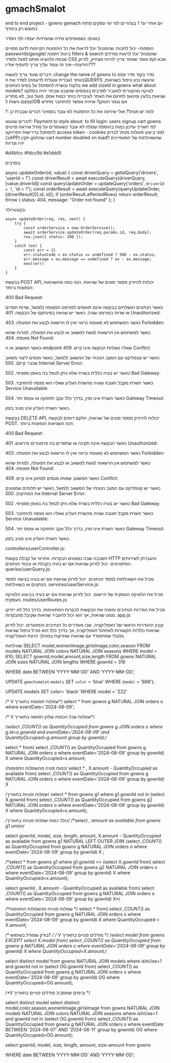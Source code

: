 # gmachSmalot
end to end project - gowns gemach
יום אחרי עד 1 בצהריים
לפי ימי עסקים
פתוח במוצש רק בחורף


באגים:
כשמוסיפים מידה שהמידות יעמדו לפי הסדר

הוספות- יכול לחכות:
שהמנהל יוכל לראות את כל ההזמנות הקיימות לדגם מסויים
passwords(google)
ביטול הזמנה
filters & search
שהמנהל יוכל לראות מודלים שבפח ולהוציא אותם
לפצל ולסדר CSS
אבא זקס אומר שאתר צריך להיות מצחיק, לזרוק הודעות--איך זה עומד עליך
צריך להוסיף אודיו???

דברים שעוד צריך לעשות:
change the name of gowns to size
סדר בקוד סדר באתר (עברית אנגלית לדוגמה)
לסדר את הQUERYS
שיעשה נכון טיפול בשגיאות, בלקוח ובשרת
להסתכל על בסיס הנתונים
we add sizeId in gowns what about models?
לוגיקה מהקווריס להעביר לסרביס
בטפסים שהצבע שבחר יהיה בסלקט
שגיאות בלוגין וסינאפ
לתרגם את האתר לעיברית
בוחר כמות אפס, פועל טוב, לא מתריע
לצמצם גישות לDB
אם נגמר הטוקן? שיהיה אפשר להתחבר מחדש


?:
למה יש מנהל? אולי שיראה את כל ההזמנות
לא עובד בסמינר דברים שבבית כן



דברים שנעשו!:
Payment
to style
about: to fill
login: users
signup
cart
gowns			לפי תאריך
עדכון כמות בהוספת שמלה לא עובד
כשעומדים על מודל שיראה פרטים
להסתכל בדרישות הפרויקט
access token - cookies לפני ביצוע פעולות מנהל לבדוק (בAPP) שהתוקן תקין
cart number doubled on load!!
שהשאילתות של המאפיינים יהיו גנריות



#d4bfcc
#fdcc9d
#e1ddd5




בסרביס:


   async updateOrder(id, value) {
        const driverQuery = getIdQuery('drivers', 'userId = ?')
        const driverResult = await executeQuery(driverQuery, [value.driverId])
        const queryUpdateOrder = updateQuery('orders', `driverId = ?`, 'id = ?');
        const orderResult = await executeQuery(queryUpdateOrder, [driverResult[0].id, id]);
        if (orderResult.affectedRows)
            return orderResult;
        throw { status: 404, message: "Order not found" };
    }

בקונטרולר:

    async updateOrder(req, res, next) {
        try {
            const orderService = new OrderService();
            await orderService.updateOrder(req.params.id, req.body);
            res.json({ status: 200 });
        }
        catch (ex) {
            const err = {}
            err.statusCode = ex.status == undefined ? 500 : ex.status;
            err.message = ex.message == undefined ? ex : ex.message;
            next(err)
        }
    }



בבקשת POST API, יכולות להיזרק מספר סוגים של שגיאות. הנה כמה מהשגיאות הנפוצות ביותר:

400 Bad Request:

כאשר הנתונים הנשלחים בבקשה אינם תואמים לפורמט המצופה (למשל, שדות חסרים או שדות בפורמט שגוי).
כאשר יש שגיאה בסינתקס של הבקשה.
401 Unauthorized:

כאשר המשתמש לא מאומת כראוי ואין לו הרשאה לבצע את הפעולה.
403 Forbidden:

כאשר למשתמש אין הרשאות לגשת למשאב או לבצע את הפעולה, למרות שהוא מאומת.
404 Not Found:

כאשר המשאב או ה-endpoint שאליו נשלחת הבקשה אינו קיים.
409 Conflict:

כאשר יש קונפליקט עם המצב הנוכחי של המשאב (למשל, כאשר מנסים ליצור משאב שכבר קיים).
500 Internal Server Error:

כאשר יש בעיה כללית בשרת שלא ניתן לטפל בה באופן ספציפי.
502 Bad Gateway:

כאשר השרת מקבל תגובה שגויה מהשרת העליון שאליו הוא מנסה להתחבר.
503 Service Unavailable:

כאשר השרת אינו זמין, בדרך כלל עקב תחזוקה או עומס יתר.
504 Gateway Timeout:

כאשר השרת העליון אינו מגיב בזמן.















בבקשת DELETE API, יכולות להיזרק מספר סוגים של שגיאות, חלקם דומים לבקשת POST. הנה השגיאות הנפוצות ביותר:

400 Bad Request:

כאשר הבקשה אינה תקינה או שחסרים בה פרמטרים נדרשים.
401 Unauthorized:

כאשר המשתמש לא מאומת כראוי ואין לו הרשאה לבצע את הפעולה.
403 Forbidden:

כאשר למשתמש אין הרשאות לגשת למשאב או לבצע את הפעולה, למרות שהוא מאומת.
404 Not Found:

כאשר המשאב שאותו מנסים למחוק אינו קיים.
409 Conflict:

כאשר יש קונפליקט עם המצב הנוכחי של המשאב (למשל, כאשר יש תלותים שמונעים את המחיקה).
500 Internal Server Error:

כאשר יש בעיה כללית בשרת שלא ניתן לטפל בה באופן ספציפי.
502 Bad Gateway:

כאשר השרת מקבל תגובה שגויה מהשרת העליון שאליו הוא מנסה להתחבר.
503 Service Unavailable:

כאשר השרת אינו זמין, בדרך כלל עקב תחזוקה או עומס יתר.
504 Gateway Timeout:

כאשר השרת העליון אינו מגיב בזמן.











controllers/userController.js:

השכבה שבה נמצאים הבקרות. אחראי על קבלת בקשות HTTP והעברתן לשירותים המתאימים. יכול לזרוק שגיאות אם יש בעיה בקבלת או עיבוד הנתונים.
queries/userQuery.js:

מכיל את השאילתות למסד הנתונים. יכול לזרוק שגיאות אם יש בעיה בגישה למסד הנתונים או בשאילתות.
services/userService.js:

מכיל את הלוגיקה העסקית של היישום. יכול לזרוק שגיאות אם יש בעיה בביצוע הלוגיקה העסקית.
routes/userRoutes.js:

מכיל את הגדרות הנתיבים ומפנה את הבקשות לבקרות המתאימות. בדרך כלל לא ייזרקו ממנו שגיאות, אך הוא יכול להעביר שגיאות שקיבל מהבקרות.
app.js:

קובץ ההגדרות הראשי של האפליקציה, שבו מוגדרים כל הנתיבים והמאגדים. יכול לזרוק שגיאות כלליות הקשורות לאתחול האפליקציה, אך בדרך כלל הוא מכיל טיפול שגיאות גלובלי שמתמודד עם שגיאות שנזרקות במהלך הרצת האפליקציה.










שאילתות
SELECT model,womenImage,girlsImage,color,season FROM models NATURAL JOIN colors NATURAL JOIN seasons WHERE model = 610;
SELECT gownId,model,amount,size,length FROM gowns NATURAL JOIN sizes NATURAL JOIN lengths WHERE gownId = 316

WHERE date BETWEEN ‘YYYY-MM-DD’ AND ‘YYYY-MM-DD’;

UPDATE `gmachsmalot`.`models` SET `color` = 'blue' WHERE (`model` = '888');

UPDATE models SET color= 'black' WHERE model = '222'

/* V שמלות תפוסות בתאריך*/
select *
from gowns g NATURAL JOIN orders o
where eventDate='2024-08-09';

/* V שמלות שכל הכמות שלהן תפוסה בתאריך*/

/*select *,COUNT(*) as QuantityOccupied
from gowns g JOIN orders o
where g.id=o.gownId and eventDate='2024-08-09' and QuantityOccupied=g.amount
group by gownId;*/

select *
from(
select *,COUNT(*) as QuantityOccupied
from gowns g NATURAL JOIN orders o
where eventDate='2024-08-09'
group by gownId) X
where QuantityOccupied=x.amount;

/*כמות פנויה מהשמלות התפוסות*/
select * , X.amount - QuantityOccupied as available
from(
select *,COUNT(*) as QuantityOccupied
from gowns g NATURAL JOIN orders o
where eventDate='2024-08-09'
group by gownId) X

/*שמלות פנויות בתאריך*/
select *
from gowns g1
where g1.gownId not in (select X.gownId
from(
select *,COUNT(*) as QuantityOccupied
from gowns g2 NATURAL JOIN orders o
where eventDate='2024-08-09'
group by gownId) X
where QuantityOccupied=x.amount);


/*כולל כמות שמלות פנויות בתאריך*/
/*select *, amount as available
from gowns g1
union*/

select gownId, model, size, length, amount, X.amount - QuantityOccupied as available
from gowns g1 NATURAL LEFT OUTER JOIN
(select *,COUNT(*) as QuantityOccupied
from gowns g NATURAL JOIN orders o
where eventDate='2024-08-09'
group by gownId) X ;


/*select *
from gowns g1
where g1.gownId <> (select X.gownId
from(
select *,COUNT(*) as QuantityOccupied
from gowns g2 NATURAL JOIN orders o
where eventDate='2024-08-09'
group by gownId) X
where QuantityOccupied=x.amount);


select gownId , X.amount - QuantityOccupied as available
from(
select *,COUNT(*) as QuantityOccupied
from gowns g NATURAL JOIN orders o
where eventDate='2024-08-09'
group by gownId) X*/


/*שמלות פנויות מהשמלות התפוסות */
select *
from(
select *,COUNT(*) as QuantityOccupied
from gowns g NATURAL JOIN orders o
where eventDate='2024-08-09'
group by gownId) X
where QuantityOccupied < X.amount;

/* בודק שמודל בשימוש? */
/* V מודלים פנויים בתאריך */
/*select model
from gowns
EXCEPT 
select X.model
from(
select *,COUNT(*) as QuantityOccupied
from gowns g NATURAL JOIN orders o
where eventDate='2024-08-09'
group by gownId) X
where QuantityOccupied=X.amount;*/

select distinct model
from gowns NATURAL JOIN models
where isInUse=1 and gownId not in (select OG.gownId
from(
select *,COUNT(*) as QuantityOccupied
from gowns g NATURAL JOIN orders o
where eventDate='2024-08-09'
group by gownId) OG
where QuantityOccupied=OG.amount);

/*V ובימים שמסביב  מודלים פנויים בתאריך */

select distinct model
select distinct model,color,season,womenImage,girlsImage
from gowns NATURAL JOIN models NATURAL JOIN colors NATURAL JOIN seasons
where isInUse=1 and gownId not in (select OG.gownId
from(
select *,COUNT(*) as QuantityOccupied
from gowns g NATURAL JOIN orders o
where eventDate BETWEEN '2024-08-07' AND '2024-08-11'
group by gownId) OG
where QuantityOccupied=OG.amount);

select gownId, model, size, length, amount, size-amount
from gowns

WHERE date BETWEEN ‘YYYY-MM-DD’ AND ‘YYYY-MM-DD’;

